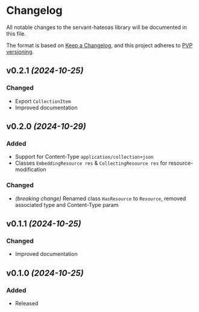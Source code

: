 # Changelog

All notable changes to the servant-hateoas library will be documented in this
file.

The format is based on [Keep a Changelog](https://keepachangelog.com/en/1.0.0/),
and this project adheres to [PVP versioning](https://pvp.haskell.org/).

## v0.2.1 _(2024-10-25)_

### Changed
- Export `CollectionItem`
- Improved documentation

## v0.2.0 _(2024-10-29)_

### Added
- Support for Content-Type `application/collection+json`
- Classes `EmbeddingResource res` & `CollectingResource res` for resource-modification

### Changed
- *(breaking change)* Renamed class `HasResource` to `Resource`, removed associated type and Content-Type param

## v0.1.1 _(2024-10-25)_

### Changed
- Improved documentation

## v0.1.0 _(2024-10-25)_

### Added
- Released
